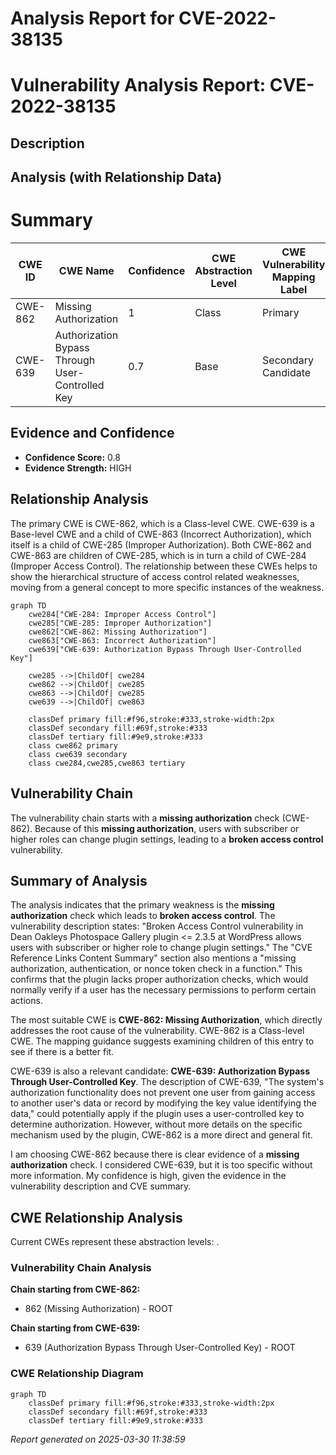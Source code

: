 # Analysis Report for CVE-2022-38135

# Vulnerability Analysis Report: CVE-2022-38135

## Description



## Analysis (with Relationship Data)

# Summary
| CWE ID | CWE Name | Confidence | CWE Abstraction Level | CWE Vulnerability Mapping Label | CWE-Vulnerability Mapping Notes |
|---|---|---|---|---|---|
| CWE-862 | Missing Authorization | 1 | Class | Primary | Allowed-with-Review |
| CWE-639 | Authorization Bypass Through User-Controlled Key | 0.7 | Base | Secondary Candidate | Allowed |

## Evidence and Confidence

*   **Confidence Score:** 0.8
*   **Evidence Strength:** HIGH

## Relationship Analysis
The primary CWE is CWE-862, which is a Class-level CWE. CWE-639 is a Base-level CWE and a child of CWE-863 (Incorrect Authorization), which itself is a child of CWE-285 (Improper Authorization). Both CWE-862 and CWE-863 are children of CWE-285, which is in turn a child of CWE-284 (Improper Access Control). The relationship between these CWEs helps to show the hierarchical structure of access control related weaknesses, moving from a general concept to more specific instances of the weakness.

```mermaid
graph TD
    cwe284["CWE-284: Improper Access Control"]
    cwe285["CWE-285: Improper Authorization"]
    cwe862["CWE-862: Missing Authorization"]
    cwe863["CWE-863: Incorrect Authorization"]
    cwe639["CWE-639: Authorization Bypass Through User-Controlled Key"]

    cwe285 -->|ChildOf| cwe284
    cwe862 -->|ChildOf| cwe285
    cwe863 -->|ChildOf| cwe285
    cwe639 -->|ChildOf| cwe863

    classDef primary fill:#f96,stroke:#333,stroke-width:2px
    classDef secondary fill:#69f,stroke:#333
    classDef tertiary fill:#9e9,stroke:#333
    class cwe862 primary
    class cwe639 secondary
    class cwe284,cwe285,cwe863 tertiary
```

## Vulnerability Chain
The vulnerability chain starts with a **missing authorization** check (CWE-862). Because of this **missing authorization**, users with subscriber or higher roles can change plugin settings, leading to a **broken access control** vulnerability.

## Summary of Analysis
The analysis indicates that the primary weakness is the **missing authorization** check which leads to **broken access control**. The vulnerability description states: "Broken Access Control vulnerability in Dean Oakleys Photospace Gallery plugin <= 2.3.5 at WordPress allows users with subscriber or higher role to change plugin settings." The "CVE Reference Links Content Summary" section also mentions a "missing authorization, authentication, or nonce token check in a function." This confirms that the plugin lacks proper authorization checks, which would normally verify if a user has the necessary permissions to perform certain actions.

The most suitable CWE is **CWE-862: Missing Authorization**, which directly addresses the root cause of the vulnerability. CWE-862 is a Class-level CWE. The mapping guidance suggests examining children of this entry to see if there is a better fit.

CWE-639 is also a relevant candidate: **CWE-639: Authorization Bypass Through User-Controlled Key**. The description of CWE-639, "The system's authorization functionality does not prevent one user from gaining access to another user's data or record by modifying the key value identifying the data," could potentially apply if the plugin uses a user-controlled key to determine authorization. However, without more details on the specific mechanism used by the plugin, CWE-862 is a more direct and general fit.

I am choosing CWE-862 because there is clear evidence of a **missing authorization** check. I considered CWE-639, but it is too specific without more information. My confidence is high, given the evidence in the vulnerability description and CVE summary.


## CWE Relationship Analysis

Current CWEs represent these abstraction levels: .


### Vulnerability Chain Analysis

**Chain starting from CWE-862:**
- 862 (Missing Authorization) - ROOT


**Chain starting from CWE-639:**
- 639 (Authorization Bypass Through User-Controlled Key) - ROOT



### CWE Relationship Diagram

```mermaid
graph TD
    classDef primary fill:#f96,stroke:#333,stroke-width:2px
    classDef secondary fill:#69f,stroke:#333
    classDef tertiary fill:#9e9,stroke:#333
```



*Report generated on 2025-03-30 11:38:59*
